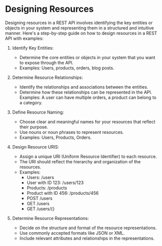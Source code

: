 # Designing Resources

Designing resources in a REST API involves identifying the key entities or objects in your system and representing them in a structured and intuitive manner. Here's a step-by-step guide on how to design resources in a REST API with examples:

1. Identify Key Entities:
   - Determine the core entities or objects in your system that you want to expose through the API.
   - Examples: Users, products, orders, blog posts.
2. Determine Resource Relationships:
   - Identify the relationships and associations between the entities.
   - Determine how these relationships can be represented in the API.
     Examples: A user can have multiple orders, a product can belong to a category.
3. Define Resource Naming:

   - Choose clear and meaningful names for your resources that reflect their purpose.
   - Use nouns or noun phrases to represent resources.
   - Examples: Users, Products, Orders.

4. Design Resource URIS:

   - Assign a unique URI (Uniform Resource Identifier) to each resource.
   - The URI should reflect the hierarchy and organization of the resources.
   - Examples:
     - Users: /users
     - User with ID 123: /users/123
     - Products: /products
     - Product with ID 456: /products/456
     - POST /users
     - GET /users
     - GET /users/{}

5. Determine Resource Representations:
   - Decide on the structure and format of the resource representations.
   - Use commonly accepted formats like JSON or XML.
   - Include relevant attributes and relationships in the representations.
